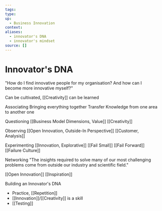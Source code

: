 ```yaml
---
tags:
type:
up:
  - Business Innovation
context:
aliases:
  - innovator's DNA
  - innovator's mindset
source: []
---
```


# Innovator's DNA

"How do I find innovative people for my organisation? And how can I become more innovative myself?"

Can be cultivated, [[Creativity]] can be learned

Associating
Bringing everything together
Transfer Knowledge from one area to another one

Questioning
[[Business Model Dimensions, Value]]
[[Creativity]]

Observing
[[Open Innovation, Outside-In Perspective]]
[[Customer, Analysis]]

Experimenting
[[Innovation, Explorative]]
[[Fail Small]] [[Fail Forward]] [[Failure Culture]]

Networking
"The insights required to solve many of our most challenging problems come from outside our industry and scientific field."

[[Open Innovation]]
[[Inspiration]]

Building an Innovator's DNA
- Practice, [[Repetition]]
- [[Innovation]]/[[Creativity]] is a skill
- [[Testing]]